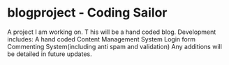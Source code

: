 blogproject - Coding Sailor
===========

A project I am working on. T
his will be a hand coded blog. 
Development includes: 
A hand coded Content Management System
Login form
Commenting System(including anti spam and validation)
Any additions will be detailed in future updates.
